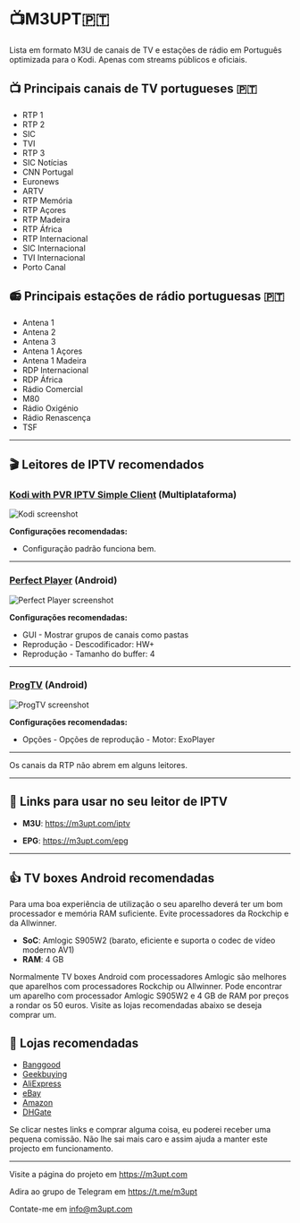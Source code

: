 # 📺M3UPT🇵🇹

Lista em formato M3U de canais de TV e estações de rádio em Português optimizada para o Kodi. Apenas com streams públicos e oficiais.


## 📺 Principais canais de TV portugueses 🇵🇹

* RTP 1
* RTP 2
* SIC
* TVI
* RTP 3
* SIC Notícias
* CNN Portugal
* Euronews
* ARTV
* RTP Memória
* RTP Açores
* RTP Madeira
* RTP África
* RTP Internacional
* SIC Internacional
* TVI Internacional
* Porto Canal

## 📻 Principais estações de rádio portuguesas 🇵🇹

* Antena 1
* Antena 2
* Antena 3
* Antena 1 Açores
* Antena 1 Madeira
* RDP Internacional
* RDP África
* Rádio Comercial
* M80
* Rádio Oxigénio
* Rádio Renascença
* TSF

---

## 🎬 Leitores de IPTV recomendados

### [Kodi with PVR IPTV Simple Client](https://www.kodi.tv/) (Multiplataforma)

![Kodi screenshot](https://github.com/LITUATUI/M3UPT/raw/main/images/Kodi.avif "ProgTV screenshot")

**Configurações recomendadas:**

* Configuração padrão funciona bem.

---

### [Perfect Player](http://niklabs.com/downloads/) (Android)

![Perfect Player screenshot](https://github.com/LITUATUI/M3UPT/raw/main/images/Perfect-Player-Euronews.avif "Perfect Player screenshot")

**Configurações recomendadas:**

* GUI - Mostrar grupos de canais como pastas
* Reprodução - Descodificador: HW+
* Reprodução - Tamanho do buffer: 4

---

### [ProgTV](https://www.progdvb.com/progtva_download.html) (Android)

![ProgTV screenshot](https://github.com/LITUATUI/M3UPT/raw/main/images//ProgTV-RTP1.avif "ProgTV screenshot")

**Configurações recomendadas:**

* Opções - Opções de reprodução - Motor: ExoPlayer

---

Os canais da RTP não abrem em alguns leitores.

---

## 🔗 Links para usar no seu leitor de IPTV

* **M3U**: <https://m3upt.com/iptv>

* **EPG**: <https://m3upt.com/epg>

---

## 👍 TV boxes Android recomendadas

Para uma boa experiência de utilização o seu aparelho deverá ter um bom processador e memória RAM suficiente. Evite processadores da Rockchip e da Allwinner.

* **SoC**: Amlogic S905W2 (barato, eficiente e suporta o codec de vídeo moderno AV1)
* **RAM**: 4 GB

Normalmente TV boxes Android com processadores Amlogic são melhores que aparelhos com processadores Rockchip ou Allwinner. 
Pode encontrar um aparelho com processador Amlogic S905W2 e 4 GB de RAM por preços a rondar os 50 euros. Visite as lojas recomendadas abaixo se deseja comprar um.

## 🛒 Lojas recomendadas

* [Banggood](https://m3upt.com/banggood)
* [Geekbuying](https://m3upt.com/geekbuying)
* [AliExpress](https://m3upt.com/aliexpress)
* [eBay](https://m3upt.com/ebay)
* [Amazon](https://m3upt.com/amazon)
* [DHGate](https://m3upt.com/dhgate)

Se clicar nestes links e comprar alguma coisa, eu poderei receber uma pequena comissão. Não lhe sai mais caro e assim ajuda a manter este projecto em funcionamento.

---

Visite a página do projeto em <https://m3upt.com>

Adira ao grupo de Telegram em <https://t.me/m3upt>

Contate-me em <info@m3upt.com>
